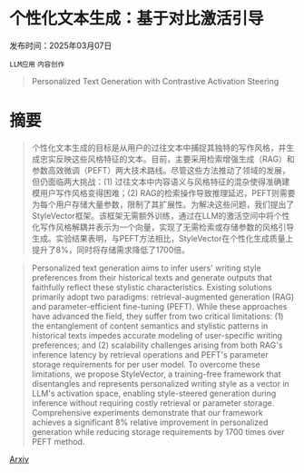 # 个性化文本生成：基于对比激活引导

发布时间：2025年03月07日

`LLM应用` `内容创作`

> Personalized Text Generation with Contrastive Activation Steering

# 摘要

> 个性化文本生成的目标是从用户的过往文本中捕捉其独特的写作风格，并生成忠实反映这些风格特征的文本。目前，主要采用检索增强生成（RAG）和参数高效微调（PEFT）两大技术路线。尽管这些方法推动了领域的发展，但仍面临两大挑战：(1) 过往文本中内容语义与风格特征的混杂使得准确建模用户写作风格变得困难；(2) RAG的检索操作导致推理延迟，PEFT则需要为每个用户存储大量参数，限制了其扩展性。为解决这些问题，我们提出了StyleVector框架。该框架无需额外训练，通过在LLM的激活空间中将个性化写作风格解耦并表示为一个向量，实现了无需检索或存储参数的风格引导生成。实验结果表明，与PEFT方法相比，StyleVector在个性化生成质量上提升了8%，同时将存储需求降低了1700倍。

> Personalized text generation aims to infer users' writing style preferences from their historical texts and generate outputs that faithfully reflect these stylistic characteristics. Existing solutions primarily adopt two paradigms: retrieval-augmented generation (RAG) and parameter-efficient fine-tuning (PEFT). While these approaches have advanced the field, they suffer from two critical limitations: (1) the entanglement of content semantics and stylistic patterns in historical texts impedes accurate modeling of user-specific writing preferences; and (2) scalability challenges arising from both RAG's inference latency by retrieval operations and PEFT's parameter storage requirements for per user model. To overcome these limitations, we propose StyleVector, a training-free framework that disentangles and represents personalized writing style as a vector in LLM's activation space, enabling style-steered generation during inference without requiring costly retrieval or parameter storage. Comprehensive experiments demonstrate that our framework achieves a significant 8% relative improvement in personalized generation while reducing storage requirements by 1700 times over PEFT method.

[Arxiv](https://arxiv.org/abs/2503.05213)